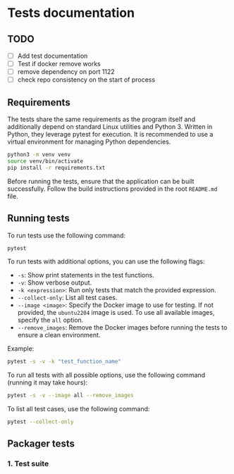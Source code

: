 # Tests documentation

## TODO

- [ ] Add test documentation
- [ ] Test if docker remove works
- [ ] remove dependency on port 1122
- [ ] check repo consistency on the start of process

## Requirements

The tests share the same requirements as the program itself and additionally depend on standard Linux utilities and Python 3. Written in Python, they leverage pytest for execution. It is recommended to use a virtual environment for managing Python dependencies.

```bash
python3 -m venv venv
source venv/bin/activate
pip install -r requirements.txt
```

Before running the tests, ensure that the application can be built successfully. Follow the build instructions provided in the root `README.md` file.

<!-- ---
**⚠️ WARNING**  
To ensure the tests run correctly, please take note of the following requirements:  

1. **Root Privileges:** The application requires root privileges during testing. Ensure you have the **root password** available when prompted.
2. **Non-standard Test Behavior:** If tests are interrupted or exhibit non-standard behavior, you may need to manually unmount any devices used during the tests. In some cases, a system restart might be necessary to restore normal operation.

--- -->

## Running tests

To run tests use the following command:

```bash
pytest
```

To run tests with additional options, you can use the following flags:

- `-s`: Show print statements in the test functions.
- `-v`: Show verbose output.
- `-k <expression>`: Run only tests that match the provided expression.
- `--collect-only`: List all test cases.
- `--image <image>`: Specify the Docker image to use for testing. If not provided, the `ubuntu2204` image is used. To use all available images, specify the `all` option.
- `--remove_images`: Remove the Docker images before running the tests to ensure a clean environment.

Example:

```bash
pytest -s -v -k "test_function_name"
```

To run all tests with all possible options, use the following command (running it may take hours):

```bash
pytest -s -v --image all --remove_images
```

To list all test cases, use the following command:

```bash
pytest --collect-only
```

## Packager tests

### 1. Test suite
